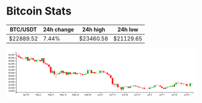 # Bitcoin Stats

BTC/USDT|24h change|24h high|24h low|
|---|---|---|---|
|$22889.52|7.44%|$23460.58|$21129.65|

<img src="./chart.svg">
